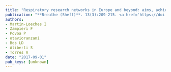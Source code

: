 ```yaml
---
title: "Respiratory research networks in Europe and beyond: aims, achievements and aspirations for the 21st century"
publication: "**Breathe (Sheff)**. 13(3):209-215. <a href='https://doi.org/10.1183/20734735.009217' target='_blank' rel='noopener noreferrer'>10.1183/20734735.009217</a>"
authors:
- Martin-Loeches I
- Zampieri F
- Povoa P
- otavioranzani
- Bos LD
- Aliberti S
- Torres A
date: "2017-09-01"
pub_keys: [unknown]
---
```

